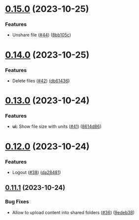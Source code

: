 # [0.15.0](https://github.com/PedroChaparro/alternative-frontend-react/compare/v0.14.0...v0.15.0) (2023-10-25)


### Features

* Unshare file ([#44](https://github.com/PedroChaparro/alternative-frontend-react/issues/44)) ([8bb105c](https://github.com/PedroChaparro/alternative-frontend-react/commit/8bb105c20762c59c522ec5c3b6587597920c1f49))



# [0.14.0](https://github.com/PedroChaparro/alternative-frontend-react/compare/v0.13.0...v0.14.0) (2023-10-25)


### Features

* Delete files ([#42](https://github.com/PedroChaparro/alternative-frontend-react/issues/42)) ([db61436](https://github.com/PedroChaparro/alternative-frontend-react/commit/db614364bd8883e36ef7bc38a9c2d83f057a5cae))



# [0.13.0](https://github.com/PedroChaparro/alternative-frontend-react/compare/v0.12.0...v0.13.0) (2023-10-24)


### Features

* **ui:** Show file size with units ([#41](https://github.com/PedroChaparro/alternative-frontend-react/issues/41)) ([8614d86](https://github.com/PedroChaparro/alternative-frontend-react/commit/8614d8617a7bc8bb68c5739b3b9ed4af4db400fd))



# [0.12.0](https://github.com/PedroChaparro/alternative-frontend-react/compare/v0.11.1...v0.12.0) (2023-10-24)


### Features

* Logout ([#38](https://github.com/PedroChaparro/alternative-frontend-react/issues/38)) ([da28481](https://github.com/PedroChaparro/alternative-frontend-react/commit/da2848173338776dd0fc64f12b18aa53f73f80b5))



## [0.11.1](https://github.com/PedroChaparro/alternative-frontend-react/compare/v0.11.0...v0.11.1) (2023-10-24)


### Bug Fixes

* Allow to upload content into shared folders ([#36](https://github.com/PedroChaparro/alternative-frontend-react/issues/36)) ([9edeb38](https://github.com/PedroChaparro/alternative-frontend-react/commit/9edeb380d5d23a89f856eeb34f63df4e8ba8e023))




